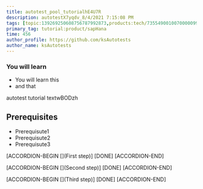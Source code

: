 ```yaml
---
title: autotest_pool_tutorialhE4U7R
description: autotestX7yqdv_8/4/2021 7:15:08 PM
tags: [topic:139269250608756787992873,products:tech/73554900100700000996,tutorial:experience/advanced]
primary_tag: tutorial:product/sapHana
time: 456
author_profile: https://github.com/ksAutotests
author_name: ksAutotests
---
```

### You will learn
- You will learn this
- and that

autotest tutorial textwBODzh

## Prerequisites
- Prerequisute1
- Prerequisute2
- Prerequisute3

[ACCORDION-BEGIN [](First step)]
[DONE]
[ACCORDION-END]

[ACCORDION-BEGIN [](Second step)]
[DONE]
[ACCORDION-END]

[ACCORDION-BEGIN [](Third step)]
[DONE]
[ACCORDION-END]

